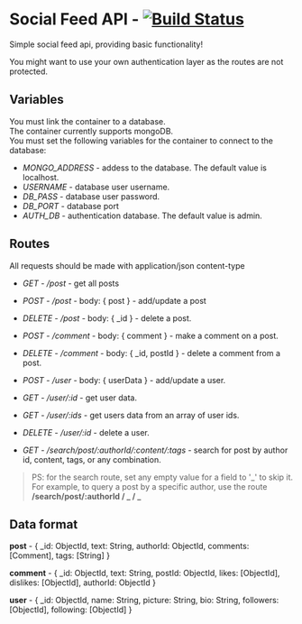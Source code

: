 # Social Feed API - [![Build Status](https://travis-ci.com/YannCedric/social-feed-api.svg?branch=master)](https://travis-ci.com/YannCedric/social-feed-api)

Simple social feed api, providing basic functionality!

You might want to use your own authentication layer as the routes are not protected.

## Variables

You must link the container to a database.  
The container currently supports mongoDB.  
You must set the following variables for the container to connect to the database:  
* *MONGO_ADDRESS* - addess to the database. The default value is localhost.
* *USERNAME* - database user username.
* *DB_PASS* - database user password.
* *DB_PORT* - database port
* *AUTH_DB* - authentication database. The default value is admin.

## Routes
All requests should be made with application/json content-type

* *GET - /post* - get all posts
* *POST - /post* - body: { post } - add/update a post
* *DELETE - /post* - body: { _id } - delete a post.  

* *POST - /comment* - body: { comment } - make a comment on a post.  
* *DELETE - /comment* - body: { _id, postId } - delete a comment from a post.

* *POST - /user* - body: { userData } - add/update a user.
* *GET - /user/:id* - get user data.
* *GET - /user/:ids* - get users data from an array of user ids.
* *DELETE - /user/:id* - delete a user.

* *GET - /search/post/:authorId/:content/:tags* - search for post by author id, content, tags, or any combination.
> PS: for the search route, set any empty value for a field to '_' to skip it. For example, to query a post by a specific author, use the route <b>/search/post/:authorId / _ / _ </b>

## Data format 

**post** - { _id: ObjectId, text: String, authorId: ObjectId, comments: [Comment], tags: [String] } 

**comment** - { _id: ObjectId, text: String, postId: ObjectId, likes: [ObjectId], dislikes: [ObjectId], authorId: ObjectId }

**user** - { _id: ObjectId, name: String, picture: String, bio: String, followers: [ObjectId], following: [ObjectId] }


